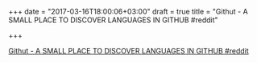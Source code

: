 +++
date = "2017-03-16T18:00:06+03:00"
draft = true
title = "Githut - A SMALL PLACE TO DISCOVER LANGUAGES IN GITHUB  #reddit"

+++

<p><a href="https://t.co/J7Pc2HwICr">Githut - A SMALL PLACE TO DISCOVER LANGUAGES IN GITHUB  #reddit</a></p>

